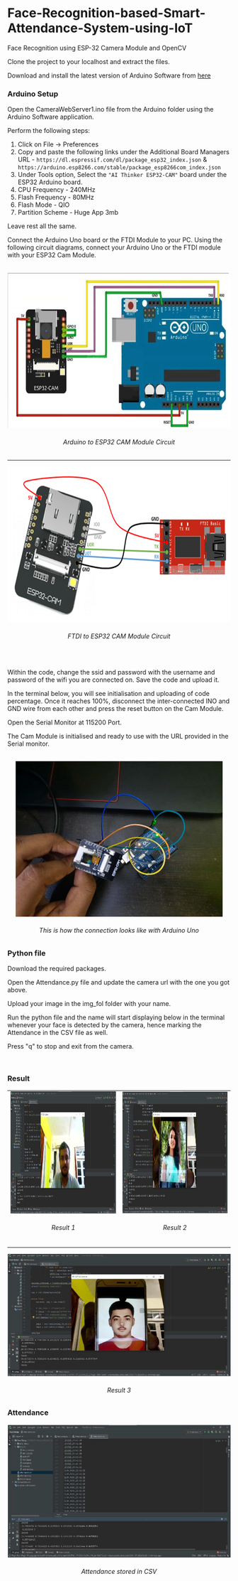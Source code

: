 # Face-Recognition-based-Smart-Attendance-System-using-IoT
Face Recognition using ESP-32 Camera Module and OpenCV 

Clone the project to your localhost and extract the files.

Download and install the latest version of Arduino Software from [here](https://www.arduino.cc/en/software)


### Arduino Setup

Open the CameraWebServer1.ino file from the Arduino folder using the Arduino Software application.

Perform the following steps:

  1. Click on File -> Preferences
  2. Copy and paste the following links under the Additional Board Managers URL - ```https://dl.espressif.com/dl/package_esp32_index.json``` & ```https://arduino.esp8266.com/stable/package_esp8266com_index.json```
  3. Under Tools option, Select the ```"AI Thinker ESP32-CAM"``` board under the ESP32 Arduino board.
  4. CPU Frequency - 240MHz
  5. Flash Frequency - 80MHz
  6. Flash Mode - QIO
  7. Partition Scheme - Huge App 3mb
  
  Leave rest all the same.

  Connect the Arduino Uno board or the FTDI Module to your PC.
  Using the following circuit diagrams, connect your Arduino Uno or the FTDI module with your ESP32 Cam Module.
  
  <br>
<div align='center'>
  <img src = 'Misc/esp32 to arduino circuit.png' height="350px">
  <h6> Arduino to ESP32 CAM Module Circuit <h6>
</div>
    
<hr>
    
<div align='center'>
  <img src = 'Misc/esp32 to FTDI circuit.png' height="350px">
  <h6> FTDI to ESP32 CAM Module Circuit <h6>
</div>
<br>
    
  Within the code, change the ssid and password with the username and password of the wifi you are connected on.
  Save the code and upload it. 

  In the terminal below, you will see initialisation and uploading of code percentage. Once it reaches 100%, disconnect the inter-connected INO and GND wire from each other and press the reset button on the Cam Module.

  Open the Serial Monitor at 115200 Port.

  The Cam Module is initialised and ready to use with the URL provided in the Serial monitor.
  
  <br>
    
  <div align='center'>
    <img src = 'Misc/arduino connection.png' height="350px"/>
    <h6> This is how the connection looks like with Arduino Uno </h6>
  </div>  
    
    
### Python file

  Download the required packages.
    
  Open the Attendance.py file and update the camera url with the one you got above.
    
  Upload your image in the img_fol folder with your name.
    
  Run the python file and the name will start displaying below in the terminal whenever your face is detected by the camera, hence marking the Attendance in the CSV file as well.
    
  Press "q" to stop and exit from the camera.
  
  <br>
    
### Result
    
    
<table border="0">
<tr border="0">
  <td valign="top" border="0">
    <div align='center'>
      <img src="Misc/result1.png" height="275px"/>
      <h6> Result 1 </h6>
    </div>
  </td>

  <td valign="top" border="0">
    <div align='center'>
      <img src="Misc/result3.png" height="275px"/>
      <h6> Result 2 </h6>
    </div>
  </td>
</tr>
</table>

<div align='center'>
  <img src = 'Misc/result2.png' height="275px"/>
  <h6> Result 3 </h6>
</div>

### Attendance
    
 <div align='center'>
  <img src = 'Misc/attendance.png' height="300px"/>
  <h6> Attendance stored in CSV </h6>
 </div>
    
    
